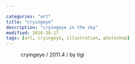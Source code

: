```yaml
---

categories: "art"
title: "cryingeye"
description: "cryingeye in the sky"
modified: 2016-10-17
tags: [art, cryingeye, illustration, photoshop]
---
```


<figure>
	<a href="{{ site.url }}/images/post/art/cryingeye.png"><img src="{{ site.url }}/images/post/art/cryingeye.png" alt=""></a>
	<figcaption>cryingeye / 2011.4 / by tigi</figcaption>
</figure>

